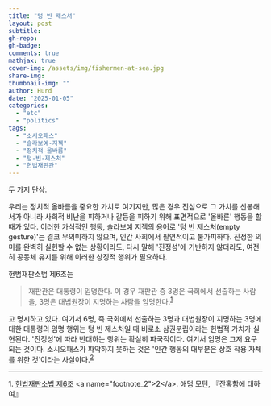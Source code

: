 ```yaml
---
title: "텅 빈 제스처"
layout: post
subtitle:
gh-repo:
gh-badge:
comments: true
mathjax: true
cover-img: /assets/img/fishermen-at-sea.jpg
share-img: 
thumbnail-img: ""
author: Hurd
date: "2025-01-05"
categories: 
  - "etc"
  - "politics"
tags: 
  - "소시오패스"
  - "슬라보예-지젝"
  - "정치적-올바름"
  - "텅-빈-제스처"
  - "헌법재판관"
---
```


두 가지 단상.

우리는 정치적 올바름을 중요한 가치로 여기지만, 많은 경우 진심으로 그 가치를 신봉해서가 아니라 사회적 비난을 피하거나 갈등을 피하기 위해 표면적으로 '올바른' 행동을 할 때가 있다. 이러한 가식적인 행동, 슬라보예 지젝의 용어로 '텅 빈 제스처(empty gesture)'는 결코 무의미하지 않으며, 인간 사회에서 필연적이고 불가피하다. 진정한 의미를 완벽히 실현할 수 없는 상황이라도, 다시 말해 '진정성'에 기반하지 않더라도, 여전히 공동체 유지를 위해 이러한 상징적 행위가 필요하다.

헌법재판소법 제6조는

> 재판관은 대통령이 임명한다. 이 경우 재판관 중 3명은 국회에서 선출하는 사람을, 3명은 대법원장이 지명하는 사람을 임명한다.<sup>[1](#footnote_1)</sup>

고 명시하고 있다. 여기서 6명, 즉 국회에서 선출하는 3명과 대법원장이 지명하는 3명에 대한 대통령의 임명 행위는 텅 빈 제스처일 때 비로소 삼권분립이라는 헌법적 가치가 실현된다. '진정성'에 따라 반대하는 행위는 확실히 파국적이다. 여기서 임명은 그저 요구되는 것이다. 소시오패스가 파악하지 못하는 것은 '인간 행동의 대부분은 상호 작용 자체를 위한 것'이라는 사실이다.<sup>[2](#footnote_2)</sup>

---
<a name="footnote_1">1</a>. [헌법재판소법 제6조](https://www.law.go.kr/법령/헌법재판소법/\(20220203,18836,20220203\)/제6조)   
<a name="footnote_2">2</a>. 애덤 모턴, 『잔혹함에 대하여』
